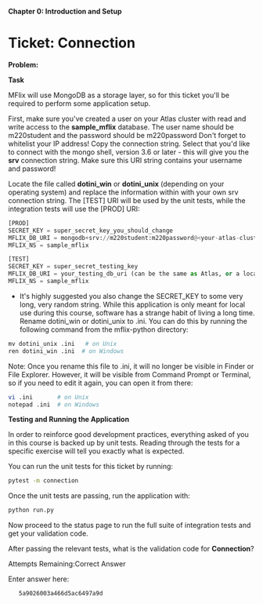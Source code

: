 **Chapter 0: Introduction and Setup**

# Ticket: Connection
**Problem:**

**Task**

MFlix will use MongoDB as a storage layer, so for this ticket you'll be required to perform some application setup.

First, make sure you've created a user on your Atlas cluster with read and write access to the **sample_mflix** database.
The user name should be m220student and the password should be m220password
Don't forget to whitelist your IP address!
Copy the connection string. Select that you'd like to connect with the mongo shell, version 3.6 or later - this will give you the **srv** connection string. Make sure this URI string contains your username and password!

Locate the file called **dotini_win** or **dotini_unix** (depending on your operating system) and replace the information within with your own srv connection string. The [TEST] URI will be used by the unit tests, while the integration tests will use the [PROD] URI:

 ``` python
[PROD]
SECRET_KEY = super_secret_key_you_should_change
MFLIX_DB_URI = mongodb+srv://m220student:m220password@<your-atlas-cluster-address>
MFLIX_NS = sample_mflix

[TEST]
SECRET_KEY = super_secret_testing_key
MFLIX_DB_URI = your_testing_db_uri (can be the same as Atlas, or a local MongoDB database)
MFLIX_NS = sample_mflix
```

- It's highly suggested you also change the SECRET_KEY to some very long, very random string. While this application is only meant for local use during this course, software has a strange habit of living a long time.
Rename dotini_win or dotini_unix to .ini. You can do this by running the following command from the mflix-python directory:

``` python
mv dotini_unix .ini   # on Unix
ren dotini_win .ini  # on Windows
```
Note: Once you rename this file to .ini, it will no longer be visible in Finder or File Explorer. However, it will be visible from Command Prompt or Terminal, so if you need to edit it again, you can open it from there:

```bash
vi .ini       # on Unix
notepad .ini  # on Windows
```

**Testing and Running the Application**

In order to reinforce good development practices, everything asked of you in this course is backed up by unit tests. Reading through the tests for a specific exercise will tell you exactly what is expected.

You can run the unit tests for this ticket by running:

```bash
pytest -m connection
``` 
Once the unit tests are passing, run the application with:

```bash
python run.py
```

Now proceed to the status page to run the full suite of integration tests and get your validation code.

After passing the relevant tests, what is the validation code for **Connection**?

Attempts Remaining:Correct Answer

Enter answer here:

       5a9026003a466d5ac6497a9d

           
